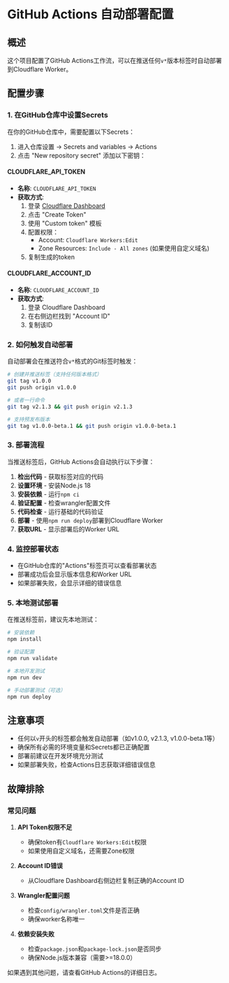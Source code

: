# GitHub Actions 自动部署配置

## 概述

这个项目配置了GitHub Actions工作流，可以在推送任何`v*`版本标签时自动部署到Cloudflare Worker。

## 配置步骤

### 1. 在GitHub仓库中设置Secrets

在你的GitHub仓库中，需要配置以下Secrets：

1. 进入仓库设置 → Secrets and variables → Actions
2. 点击 "New repository secret" 添加以下密钥：

#### CLOUDFLARE_API_TOKEN
- **名称**: `CLOUDFLARE_API_TOKEN`
- **获取方式**: 
  1. 登录 [Cloudflare Dashboard](https://dash.cloudflare.com/profile/api-tokens)
  2. 点击 "Create Token"
  3. 使用 "Custom token" 模板
  4. 配置权限：
     - Account: `Cloudflare Workers:Edit`
     - Zone Resources: `Include - All zones` (如果使用自定义域名)
  5. 复制生成的token

#### CLOUDFLARE_ACCOUNT_ID
- **名称**: `CLOUDFLARE_ACCOUNT_ID`
- **获取方式**:
  1. 登录 Cloudflare Dashboard
  2. 在右侧边栏找到 "Account ID"
  3. 复制该ID

### 2. 如何触发自动部署

自动部署会在推送符合`v*`格式的Git标签时触发：

```bash
# 创建并推送标签（支持任何版本格式）
git tag v1.0.0
git push origin v1.0.0

# 或者一行命令
git tag v2.1.3 && git push origin v2.1.3

# 支持预发布版本
git tag v1.0.0-beta.1 && git push origin v1.0.0-beta.1
```

### 3. 部署流程

当推送标签后，GitHub Actions会自动执行以下步骤：

1. **检出代码** - 获取标签对应的代码
2. **设置环境** - 安装Node.js 18
3. **安装依赖** - 运行`npm ci`
4. **验证配置** - 检查wrangler配置文件
5. **代码检查** - 运行基础的代码验证
6. **部署** - 使用`npm run deploy`部署到Cloudflare Worker
7. **获取URL** - 显示部署后的Worker URL

### 4. 监控部署状态

- 在GitHub仓库的"Actions"标签页可以查看部署状态
- 部署成功后会显示版本信息和Worker URL
- 如果部署失败，会显示详细的错误信息

### 5. 本地测试部署

在推送标签前，建议先本地测试：

```bash
# 安装依赖
npm install

# 验证配置
npm run validate

# 本地开发测试
npm run dev

# 手动部署测试（可选）
npm run deploy
```

## 注意事项

- 任何以`v`开头的标签都会触发自动部署（如v1.0.0, v2.1.3, v1.0.0-beta.1等）
- 确保所有必需的环境变量和Secrets都已正确配置
- 部署前建议在开发环境充分测试
- 如果部署失败，检查Actions日志获取详细错误信息

## 故障排除

### 常见问题

1. **API Token权限不足**
   - 确保token有`Cloudflare Workers:Edit`权限
   - 如果使用自定义域名，还需要Zone权限

2. **Account ID错误**
   - 从Cloudflare Dashboard右侧边栏复制正确的Account ID

3. **Wrangler配置问题**
   - 检查`config/wrangler.toml`文件是否正确
   - 确保worker名称唯一

4. **依赖安装失败**
   - 检查`package.json`和`package-lock.json`是否同步
   - 确保Node.js版本兼容（需要>=18.0.0）

如果遇到其他问题，请查看GitHub Actions的详细日志。
